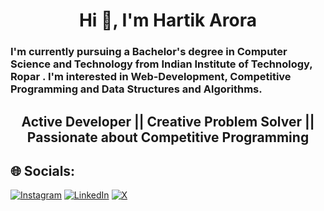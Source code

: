 <h1 align="center">Hi 👋, I'm Hartik Arora</h1>
<h3> I'm currently pursuing a Bachelor's degree in Computer Science and Technology from <b> Indian Institute of Technology, Ropar </b>. I'm interested in Web-Development, Competitive Programming and Data Structures and Algorithms.</h3>
<h2 align="center">Active Developer || Creative Problem Solver || Passionate about Competitive Programming</h2>

## 🌐 Socials:
[![Instagram](https://img.shields.io/badge/Instagram-%23E4405F.svg?logo=Instagram&logoColor=white)](https://www.instagram.com/hartik_1014?igsh=MThmOGo2NTVybWRrYw==) [![LinkedIn](https://img.shields.io/badge/LinkedIn-%230077B5.svg?logo=linkedin&logoColor=white)](https://www.linkedin.com/in/hartikarora/) [![X](https://img.shields.io/badge/-000000.svg?logo=X&logoColor=white)](https://x.com/arora_hartik?t=XhRfqWYvOnh4QT_YYit6pg&s=09) 
